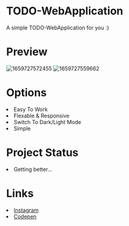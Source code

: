 # TODO-WebApplication
A simple TODO-WebApplication for you :) 
# Preview 
![1659727572455](https://user-images.githubusercontent.com/109369686/183147537-6b00428d-feb3-4b3d-9e2b-09e16e343505.png)
![1659727559662](https://user-images.githubusercontent.com/109369686/183147599-56b7f33c-7195-4d57-bff0-84f06224f55d.png)

# Options

  <li>Easy To Work</li>
  <li>Flexable & Responsive</li>
  <li>Switch To Dark/Light Mode</li>
  <li>Simple</li>
  
  # Project Status 
  <li>Getting better...</li>



# Links
<li><a href="https://www.instagram.com/sir.shahsavar/">Instagram</a></li>
<li><a href="https://codepen.io/SirShahsavar">Codepen</a></li>

